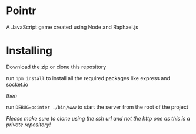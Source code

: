 Pointr
======
A JavaScript game created using Node and Raphael.js

Installing
===========
Download the zip or clone this repository

run `npm install` to install all the required packages like express and socket.io

*then*

run `DEBUG=pointer ./bin/www` to start the server from the root of the project

*Please make sure to clone using the ssh url and not the http one as this is a private repository!*

